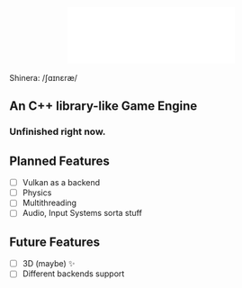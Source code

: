 <p align=center>
    <img src="res/shinera-logo.png" height=100 />
</p>

Shinera: /ʃɑɪnɛræ/

## An C++ library-like Game Engine
### Unfinished right now.

## Planned Features
- [ ] Vulkan as a backend
- [ ] Physics
- [ ] Multithreading
- [ ] Audio, Input Systems sorta stuff

## Future Features
- [ ] 3D (maybe) :sparkles:
- [ ] Different backends support

